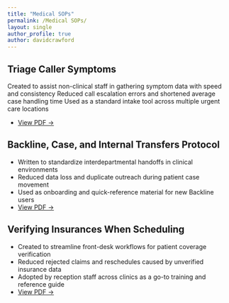 ```yaml
---
title: "Medical SOPs"
permalink: /Medical SOPs/
layout: single
author_profile: true
author: davidcrawford
---
```


## Triage Caller Symptoms

Created to assist non-clinical staff in gathering symptom data with speed and consistency
Reduced call escalation errors and shortened average case handling time
Used as a standard intake tool across multiple urgent care locations
- [View PDF →](/assets/docs/triage-symptoms.pdf/)

## Backline, Case, and Internal Transfers Protocol

- Written to standardize interdepartmental handoffs in clinical environments
- Reduced data loss and duplicate outreach during patient case movement
- Used as onboarding and quick-reference material for new Backline users
- [View PDF →](/assets/docs/backline-transfers.pdf/)

## Verifying Insurances When Scheduling

- Created to streamline front-desk workflows for patient coverage verification
- Reduced rejected claims and reschedules caused by unverified insurance data
- Adopted by reception staff across clinics as a go-to training and reference guide
- [View PDF →](/assets/docs/verifying-insurances.pdf/)